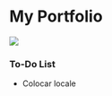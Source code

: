 # My Portfolio 
![](https://avatars.githubusercontent.com/u/171176624?v=4)
### To-Do List
- Colocar locale